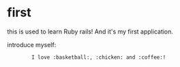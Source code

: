 first
=====

this is used to learn Ruby rails! And it's my first application.

introduce myself:

            I love :basketball:, :chicken: and :coffee:!
